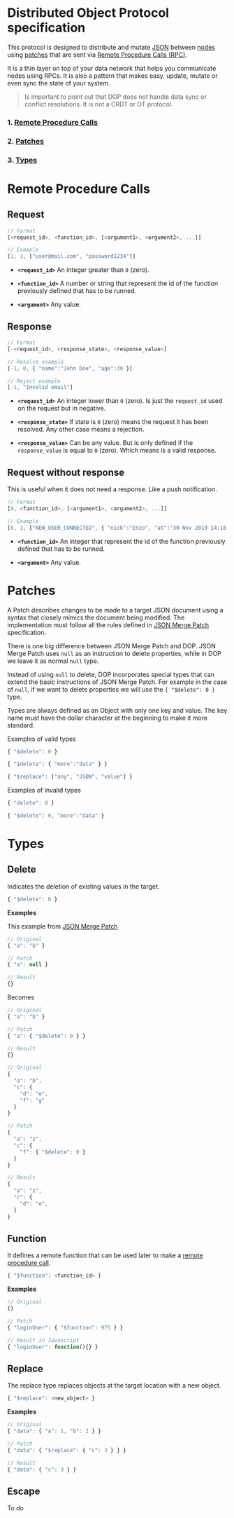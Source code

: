 # Distributed Object Protocol specification

This protocol is designed to distribute and mutate [JSON](https://en.wikipedia.org/wiki/JSON) between [nodes](<https://en.wikipedia.org/wiki/Node_(networking)>) using [patches](https://tools.ietf.org/html/rfc7386) that are sent via [Remote Procedure Calls (RPC)](https://en.wikipedia.org/wiki/Remote_procedure_call).

It is a thin layer on top of your data network that helps you communicate nodes using RPCs. It is also a pattern that makes easy, update, mutate or even sync the state of your system.

> Is important to point out that DOP does not handle data sync or conflict resolutions. It is not a CRDT or OT protocol.

### 1. [Remote Procedure Calls](#Remote-Procedure-Calls)

### 2. [Patches](#Patches)

### 3. [Types](#Types)

# Remote Procedure Calls

## Request

```js
// Format
[<request_id>, <function_id>, [<argument1>, <argument2>, ...]]

// Example
[1, 1, ["user@mail.com", "password1234"]]
```

- **`<request_id>`** An integer greater than `0` (zero).

- **`<function_id>`** A number or string that represent the id of the function previously defined that has to be runned.

- **`<argument>`** Any value.

## Response

```js
// Format
[-<request_id>, <response_state>, <response_value>]

// Resolve example
[-1, 0, { "name":"John Doe", "age":30 }]

// Reject example
[-1, "Invalid email"]
```

- **`<request_id>`** An integer lower than `0` (zero). Is just the `request_id` used on the request but in negative.

- **`<response_state>`** If state is `0` (zero) means the request it has been resolved. Any other case means a rejection.

- **`<response_value>`** Can be any value. But is only defined if the `response_value` is equal to `0` (zero). Which means is a valid response.

## Request without response

This is useful when it does not need a response. Like a push notification.

```js
// Format
[0, <function_id>, [<argument1>, <argument2>, ...]]

// Example
[0, 1, ["NEW_USER_CONNECTED", { "nick":"Enzo", "at":"30 Nov 2019 14:18:31" }]]
```

- **`<function_id>`** An integer that represent the id of the function previously defined that has to be runned.

- **`<argument>`** Any value.

# Patches

A Patch describes changes to be made to a target JSON document using a syntax that closely mimics the document being modified. The implementation must follow all the rules defined in [JSON Merge Patch](https://tools.ietf.org/html/rfc7386) specification.

There is one big difference between JSON Merge Patch and DOP. JSON Merge Patch uses `null` as an instruction to delete properties, while in DOP we leave it as normal `null` type.

Instead of using `null` to delete, DOP incorporates special types that can extend the basic instructions of JSON Merge Patch. For example in the case of `null`, if we want to delete properties we will use the `{ "$delete": 0 }` type.

Types are always defined as an Object with only one key and value. The key name must have the dollar character at the beginning to make it more standard.

Examples of valid types

```js
{ "$delete": 0 }

{ "$delete": { "more":"data" } }

{ "$replace": ["any", "JSON", "value"] }
```

Examples of invalid types

```js
{ "delete": 0 }

{ "$delete": 0, "more":"data" }
```

# Types

## Delete

Indicates the deletion of existing values in the target.

```js
{ "$delete": 0 }
```

**Examples**

This example from [JSON Merge Patch](https://tools.ietf.org/html/rfc7386)

```js
// Original
{ "a": "b" }

// Patch
{ "a": null }

// Result
{}
```

Becomes

```js
// Original
{ "a": "b" }

// Patch
{ "a": { "$delete": 0 } }

// Result
{}
```

```js
// Original
{
  "a": "b",
  "c": {
    "d": "e",
    "f": "g"
  }
}

// Patch
{
  "a": "z",
  "c": {
    "f": { "$delete": 0 }
  }
}

// Result
{
  "a": "z",
  "c": {
    "d": "e",
  }
}
```

## Function

It defines a remote function that can be used later to make a [remote procedure call](#Remote-Procedure-Calls).

```js
{ "$function": <function_id> }
```

**Examples**

```js
// Original
{}

// Patch
{ "loginUser": { "$function": 975 } }

// Result in Javascript
{ "loginUser": function(){} }
```

## Replace

The replace type replaces objects at the target location with a new object.

```js
{ "$replace": <new_object> }
```

**Examples**

```js
// Original
{ "data": { "a": 1, "b": 2 } }

// Patch
{ "data": { "$replace": { "c": 3 } } }

// Result
{ "data": { "c": 3 } }
```

## Escape

To do
